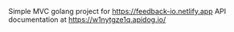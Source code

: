 Simple MVC golang project for https://feedback-io.netlify.app
API documentation at https://w1nytgze1q.apidog.io/
